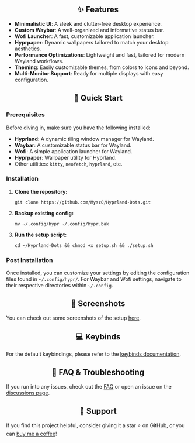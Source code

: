 <h2 align="center">✨ Features</h2>

<ul>
    <li><strong>Minimalistic UI</strong>: A sleek and clutter-free desktop experience.</li>
    <li><strong>Custom Waybar</strong>: A well-organized and informative status bar.</li>
    <li><strong>Wofi Launcher</strong>: A fast, customizable application launcher.</li>
    <li><strong>Hyprpaper</strong>: Dynamic wallpapers tailored to match your desktop aesthetics.</li>
    <li><strong>Performance Optimizations</strong>: Lightweight and fast, tailored for modern Wayland workflows.</li>
    <li><strong>Theming</strong>: Easily customizable themes, from colors to icons and beyond.</li>
    <li><strong>Multi-Monitor Support</strong>: Ready for multiple displays with easy configuration.</li>
</ul>

<h2 align="center">🚀 Quick Start</h2>

<h3>Prerequisites</h3>
<p>
    Before diving in, make sure you have the following installed:
</p>
<ul>
    <li><strong>Hyprland</strong>: A dynamic tiling window manager for Wayland.</li>
    <li><strong>Waybar</strong>: A customizable status bar for Wayland.</li>
    <li><strong>Wofi</strong>: A simple application launcher for Wayland.</li>
    <li><strong>Hyprpaper</strong>: Wallpaper utility for Hyprland.</li>
    <li>Other utilities: <code>kitty</code>, <code>neofetch</code>, <code>hyprland</code>, etc.</li>
</ul>

<h3>Installation</h3>
<ol>
    <li>
        <strong>Clone the repository:</strong>
        <pre><code>git clone https://github.com/Mysz0/Hyprland-Dots.git</code></pre>
    </li>
    <li>
        <strong>Backup existing config:</strong>
        <pre><code>mv ~/.config/hypr ~/.config/hypr.bak</code></pre>
    </li>
    <li>
        <strong>Run the setup script:</strong>
        <pre><code>cd ~/Hyprland-Dots && chmod +x setup.sh && ./setup.sh</code></pre>
    </li>
</ol>

<h3>Post Installation</h3>
<p>Once installed, you can customize your settings by editing the configuration files found in <code>~/.config/hypr/</code>. For Waybar and Wofi settings, navigate to their respective directories within <code>~/.config</code>.</p>

<h2 align="center">📸 Screenshots</h2>
<p>
  You can check out some screenshots of the setup <a href="https://github.com/Mysz0/Hyprland-Dots/Screenshots">here</a>.
</p>

<h2 align="center">💻 Keybinds</h2>
<p>For the default keybindings, please refer to the <a href="https://github.com/yourusername/Hyprland-Dots/wiki/Keybinds">keybinds documentation</a>.</p>

<h2 align="center">📖 FAQ & Troubleshooting</h2>
<p>If you run into any issues, check out the <a href="https://github.com/yourusername/Hyprland-Dots/wiki/FAQ">FAQ</a> or open an issue on the <a href="https://github.com/yourusername/Hyprland-Dots/discussions">discussions page</a>.</p>

<h2 align="center">💖 Support</h2>
<p>If you find this project helpful, consider giving it a star ⭐ on GitHub, or you can <a href="https://ko-fi.com/yourkofi">buy me a coffee</a>!</p>
